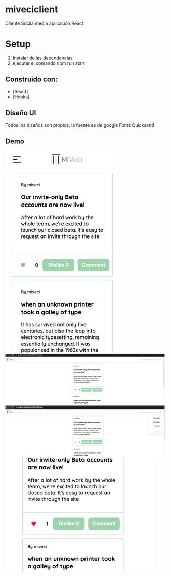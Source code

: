 # miveciclient
Cliente Socila media aplicación React 

# Setup
1. Instalar de las dependencias
2. ejecutar el comando npm run start

## Construido con:
- [React]
- [Hooks]

## Diseño UI
Todos los diseños son propios, la fuente es de google Fonts Quicksand

## Demo
![demo/screen1.png](demo/screen1.png)
![demo/screen2.png](demo/screen2.png)
![demo/screen3.png](demo/screen3.png)
![demo/screen4.png](demo/screen4.png)
